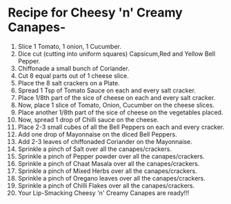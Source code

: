 # Recipe for Cheesy 'n' Creamy Canapes-
1. Slice 1 Tomato, 1 onion, 1 Cucumber.
2. Dice cut (cutting into uniform squares) Capsicum,Red and Yellow Bell Pepper.
3. Chiffonade a small bunch of Coriander.
4. Cut 8 equal parts out of 1 cheese slice.
5. Place the 8 salt crackers on a Plate.
6. Spread 1 Tsp of Tomato Sauce on each and every salt cracker.
7. Place 1/8th part of the sice of cheese on each and every salt cracker.
8. Now, place 1 slice of Tomato, Onion, Cucumber on the cheese slices.
9. Place another 1/8th part of the sice of cheese on the vegetables placed.
10. Now, spread 1 drop of Chilli sauce on the cheese.
11. Place 2-3 small cubes of all the Bell Peppers on each and every cracker.   
12. Add one drop of Mayonnaise on the diced Bell Peppers.
13. Add 2-3 leaves of chiffonaded Coriander on the Mayonnaise.
14. Sprinkle a pinch of Salt over all the canapes/crackers.  
15. Sprinkle a pinch of Pepper powder over all the canapes/crackers.
16. Sprinkle a pinch of Chaat Masala over all the canapes/crackers.
17. Sprinkle a pinch of Mixed Herbs over all the canapes/crackers.
18. Sprinkle a pinch of Oregano leaves over all the canapes/crackers.
19. Sprinkle a pinch of Chilli Flakes over all the canapes/crackers.
20. Your Lip-Smacking Cheesy 'n' Creamy Canapes are ready!!!